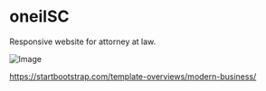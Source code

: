 # oneilSC
Responsive website for attorney at law.


 ![Image](https://github.com/celacomtech/oneilSC.github.io/blob/master/modern-business.jpg)

https://startbootstrap.com/template-overviews/modern-business/
